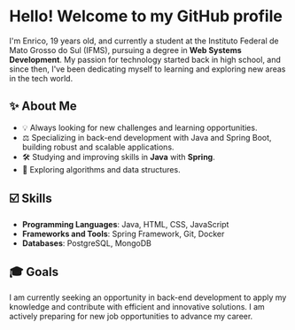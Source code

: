 # Hello! Welcome to my GitHub profile
I'm Enrico, 19 years old, and currently a student at the Instituto Federal de Mato Grosso do Sul (IFMS), pursuing a degree in **Web Systems Development**. My passion for technology started back in high school, and since then, I've been dedicating myself to learning and exploring new areas in the tech world.

## ✨ About Me
- 💡 Always looking for new challenges and learning opportunities.
- ⚖️ Specializing in back-end development with Java and Spring Boot, building robust and scalable applications.
- 🛠️ Studying and improving skills in **Java** with **Spring**.
- 🔗 Exploring algorithms and data structures.

## ☑️ Skills
- **Programming Languages**: Java, HTML, CSS, JavaScript
- **Frameworks and Tools**: Spring Framework, Git, Docker
- **Databases**: PostgreSQL, MongoDB

## 🎓 Goals
I am currently seeking an opportunity in back-end development to apply my knowledge and contribute with efficient and innovative solutions. I am actively preparing for new job opportunities to advance my career.
